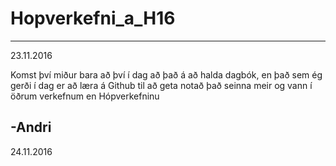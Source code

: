 # Hopverkefni_a_H16
----------------------------
23.11.2016

Komst því miður bara að því í dag að það á að halda dagbók,
en það sem ég gerði í dag er að læra á Github til að geta notað það seinna meir og vann í öðrum verkefnum en Hópverkefninu

-Andri
----------------------------
24.11.2016
